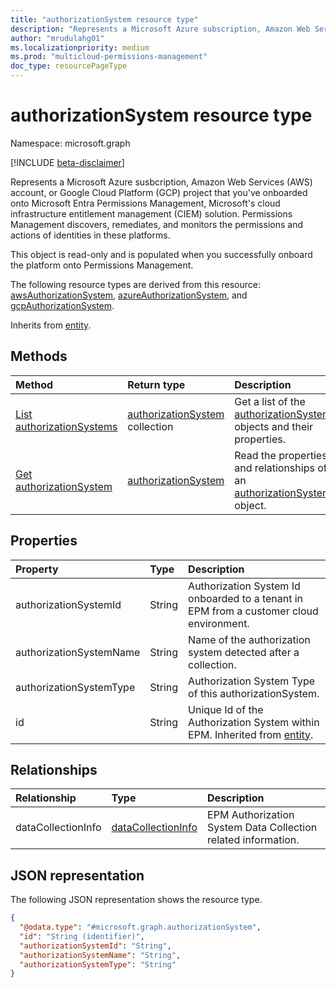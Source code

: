 ```yaml
---
title: "authorizationSystem resource type"
description: "Represents a Microsoft Azure subscription, Amazon Web Services (AWS) account, or Google Cloud Platform (GCP) project that you've onboarded onto Microsoft Entra Permissions Management."
author: "mrudulahg01"
ms.localizationpriority: medium
ms.prod: "multicloud-permissions-management"
doc_type: resourcePageType
---
```


# authorizationSystem resource type

Namespace: microsoft.graph

[!INCLUDE [beta-disclaimer](../../includes/beta-disclaimer.md)]

Represents a Microsoft Azure susbcription, Amazon Web Services (AWS) account, or Google Cloud Platform (GCP) project that you've onboarded onto Microsoft Entra Permissions Management, Microsoft's cloud infrastructure entitlement management (CIEM) solution. Permissions Management discovers, remediates, and monitors the permissions and actions of identities in these platforms.

This object is read-only and is populated when you successfully onboard the platform onto Permissions Management.

The following resource types are derived from this resource: [awsAuthorizationSystem](../resources/awsauthorizationsystem.md), [azureAuthorizationSystem](../resources/azureauthorizationsystem.md), and [gcpAuthorizationSystem](../resources/gcpauthorizationsystem.md).

Inherits from [entity](../resources/entity.md).

## Methods
|Method|Return type|Description|
|:---|:---|:---|
|[List authorizationSystems](../api/externalconnectors-external-list-authorizationsystems.md)|[authorizationSystem](../resources/authorizationsystem.md) collection|Get a list of the [authorizationSystem](../resources/authorizationsystem.md) objects and their properties.|
|[Get authorizationSystem](../api/authorizationsystem-get.md)|[authorizationSystem](../resources/authorizationsystem.md)|Read the properties and relationships of an [authorizationSystem](../resources/authorizationsystem.md) object.|

## Properties
|Property|Type|Description|
|:---|:---|:---|
|authorizationSystemId|String|Authorization System Id onboarded to a tenant in EPM from a customer cloud environment.|
|authorizationSystemName|String|Name of the authorization system detected after a collection.|
|authorizationSystemType|String|Authorization System Type of this authorizationSystem.|
|id|String|Unique Id of the Authorization System within EPM. Inherited from [entity](../resources/entity.md).|

## Relationships
|Relationship|Type|Description|
|:---|:---|:---|
|dataCollectionInfo|[dataCollectionInfo](../resources/datacollectioninfo.md)|EPM Authorization System Data Collection related information.|

## JSON representation
The following JSON representation shows the resource type.
<!-- {
  "blockType": "resource",
  "keyProperty": "id",
  "@odata.type": "microsoft.graph.authorizationSystem",
  "baseType": "microsoft.graph.entity",
  "openType": false
}
-->
``` json
{
  "@odata.type": "#microsoft.graph.authorizationSystem",
  "id": "String (identifier)",
  "authorizationSystemId": "String",
  "authorizationSystemName": "String",
  "authorizationSystemType": "String"
}
```

